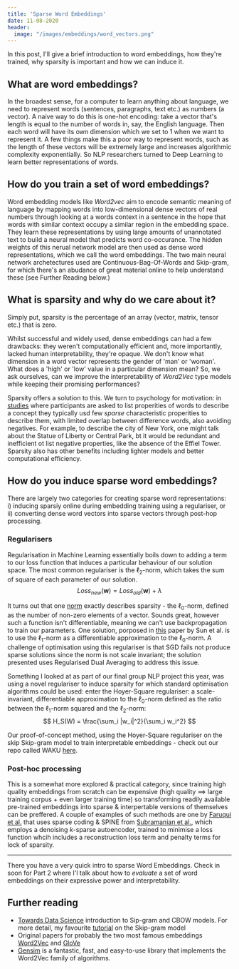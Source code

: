 ```yaml
---
title: 'Sparse Word Embeddings'
date: 11-08-2020
header:
  image: "/images/embeddings/word_vectors.png"
---
```

In this post, I'll give a brief introduction to word embeddings, how they're trained, why sparsity is important and how we can induce it.

## What are word embeddings? 
In the broadest sense, for a computer to learn anything about language, we need to represent words (sentences, paragraphs, text etc.) as numbers (a vector). A naive way to do this is one-hot encoding: take a vector that's length is equal to the number of words in, say, the English language. Then each word will have its own dimension which we set to 1 when we want to represent it. A few things make this a poor way to represent words, such as the length of these vectors will be extremely large and increases algorithmic complexity exponentially. So NLP researchers turned to Deep Learning to learn better representations of words. 

## How do you train a set of word embeddings?
Word embedding models like *Word2vec* aim to encode semantic meaning of language by mapping words into low-dimensional dense vectors of real numbers through looking at a words context in a sentence in the hope that words with similar context occupy a similar region in the embedding space. They learn these representations by using large amounts of unannotated text to build a neural model that predicts word co-occurance. The hidden weights of this nerual network model are then used as dense word representations, which we call the word embeddings. The two main neural network archetectures used are Continuous-Bag-Of-Words and Skip-gram, for which there's an abudance of great material online to help understand these (see Further Reading below.) 

## What is sparsity and why do we care about it?
Simply put, sparsity is the percentage of an array (vector, matrix, tensor etc.) that is zero.

Whilst successful and widely used, dense embeddings can had a few drawbacks: they weren't computationally efficient and, more importantly, lacked human interpretability, they're opaque. We don't know what dimension in a word vector represents the gender of 'man' or 'woman'. What does a 'high' or 'low' value in a particular dimension mean?  So, we ask ourselves, can we improve the interpretability of *Word2Vec* type models while keeping their promising performances? 

Sparsity offers a solution to this.  We turn to psychology for motivation: in [studies](https://link.springer.com/content/pdf/10.3758/BRM.40.1.183.pdf) where participants are asked to list properities of words to describe a concept they typically usd few *sparse* characteristic properities to describe them, with limited overlap between difference words, also avoiding negatives. For example, to describe the city of New York, one might talk about the Statue of Liberty or Central Park, bt it would be redundant and inefficient ot list negative properties, like the absence of the Effiel Tower. Sparsity also has other benefits including lighter models and better computational efficiency.

## How do you induce sparse word embeddings?
There are largely two categories for creating sparse word representations: i) inducing sparsiy online during embedding training using a regulariser, or ii) converting dense word vectors into sparse vectors through post-hop processing.

### Regularisers
Regularisation in Machine Learning essentially boils down to adding a term to our loss function that induces a particular behaviour of our solution space. The most common regulariser is the $\ell_2$-norm, which takes the sum of square of each parameter of our solution. 
$$
Loss_{new}(\mathbf{w}) = Loss_{old}(\mathbf{w}) + \lambda 
$$

It turns out that one [norm](https://medium.com/@montjoile/l0-norm-l1-norm-l2-norm-l-infinity-norm-7a7d18a4f40c) exactly describes sparsity - the $\ell_0$-norm, defined as the number of non-zero elements of a vector. Sounds great, however such a function isn't differentiable, meaning we can't use backpropagation to train our parameters. One solution, porposed in [this](https://www.ijcai.org/Proceedings/16/Papers/414.pdf) paper by Sun et al. is to use the $\ell_1$-norm as a differentiable approximation to the $\ell_0$-norm. A challenge of optimisation using this regulariser is that SGD fails not produce sparse solutions since the norm is not scale invariant; the solution presented uses Regularised Dual Averaging to address this issue.

Something I looked at as part of our final group NLP project this year, was using a novel regulariser to induce sparsity for which standard optimisation algorithms could be used: enter the Hoyer-Square regulariser: a scale-invariant, differentiable approximation to the $\ell_0$-norm defined as the ratio between the $\ell_1$-norm squared and the $\ell_2$-norm:
$$
H_S(W) = \frac{\sum_i |w_i|^2}{\sum_i w_i^2}
$$

Our proof-of-concept method, using the Hoyer-Square regulariser on the skip Skip-gram model to train interpretable embeddings - check out our repo called WAKU [here](https://github.com/apappu97/WAKU).

### Post-hoc processing
This is a somewhat more explored & practical category, since training high quality embeddings from scratch can be expensive (high quality $\implies$ large training corpus + even larger training time) so transforming readily available pre-trained embeddings into sparse & interpertable versions of themselves can be preffered. A couple of examples of such methods are one by [Faruqui et al.](https://arxiv.org/pdf/1506.02004.pdf) that uses sparse coding & SPINE from [Subramanian et al.](https://arxiv.org/pdf/1711.08792.pdf), which employs a denoising $k$-sparse autoencoder, trained to minimise a loss function whcih includes a reconstruction loss term and penalty terms for lock of sparsity.

____

There you have a very quick intro to sparse Word Embeddings. Check in soon for Part 2 where I'l talk about how to *evaluate* a set of word embeddings on their expressive power and interpretability.

## Further reading
- [Towards Data Science](https://towardsdatascience.com/nlp-101-word2vec-skip-gram-and-cbow-93512ee24314
) introduction to Sip-gram and CBOW models. For more detail, my favourite [tutorial]((http://mccormickml.com/2016/04/19/word2vec-tutorial-the-skip-gram-model/)) on the Skip-gram model
- Original papers for probably the two most famous embeddings [Word2Vec](https://papers.nips.cc/paper/5021-distributed-representations-of-words-and-phrases-and-their-compositionality.pdf) and [GloVe](https://nlp.stanford.edu/pubs/glove.pdf)
- [Gensim](https://radimrehurek.com/gensim/) is a fantastic, fast, and easy-to-use library that implements the Word2Vec family of algorithms.


